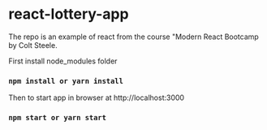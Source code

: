 # react-lottery-app
The repo is an example of react from the course "Modern React Bootcamp 
by Colt Steele.

First install node_modules folder
### `npm install or yarn install`

Then to start app in browser at http://localhost:3000
### `npm start or yarn start`

